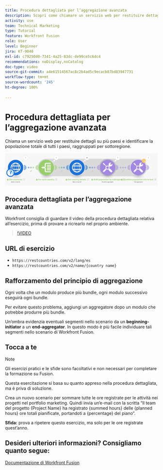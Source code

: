 ```yaml
---
title: Procedura dettagliata per l’aggregazione avanzata
description: Scopri come chiamare un servizio web per restituire dettagli su più paesi e identificare la popolazione, raggruppata per sottoregione, il tutto in [!DNL Adobe Workfront Fusion].
activity: use
team: Technical Marketing
type: Tutorial
feature: Workfront Fusion
role: User
level: Beginner
jira: KT-9040
exl-id: c79250d0-7341-4a25-83dc-de99ce5c6dc4
recommendations: noDisplay,noCatalog
doc-type: video
source-git-commit: a4e61514567ac8c2b4ad5c9ecacb87bd83947731
workflow-type: tm+mt
source-wordcount: '245'
ht-degree: 100%

---
```


# Procedura dettagliata per l’aggregazione avanzata

Chiama un servizio web per restituire dettagli su più paesi e identificare la popolazione totale di tutti i paesi, raggruppati per sottoregione.

![Immagine dello scenario Fusion](assets/iteration-and-aggregation-3.png)

## Procedura dettagliata per l’aggregazione avanzata

Workfront consiglia di guardare il video della procedura dettagliata relativa all’esercizio, prima di provare a ricrearlo nel proprio ambiente.

>[!VIDEO](https://video.tv.adobe.com/v/335281/?quality=12&learn=on)

## URL di esercizio

* `https://restcountries.com/v2/lang/es`
* `https://restcountries.com/v2/name/{country name}`



## Rafforzamento del principio di aggregazione

Ogni volta che un modulo produce più bundle, ogni modulo successivo eseguirà ogni bundle.

Per evitare questo problema, aggiungi un aggregatore dopo un modulo che potrebbe produrre più bundle.

Un’ombra evidenzia eventuali segmenti nello scenario da un **beginning-initiator** a un **end-aggregator**. In questo modo è più facile individuare tali segmenti nello scenario di Workfront Fusion.

## Tocca a te

>[!NOTE]
>
>Gli esercizi pratici e le sfide sono facoltativi e non necessari per completare la formazione su Fusion.

Questa esercitazione si basa su quanto appreso nella procedura dettagliata, ma è priva di soluzione.

Crea un nuovo scenario per sommare tutte le ore registrate per le attività nei progetti nel portfolio marketing. Quindi invia un’e-mail con la scritta “Il team del progetto {Project Name} ha registrato {summed hours} delle {planned hours} ore totali pianificate, portandoti a {percentage} del piano”.

**Sfida:** prova a ripetere questo esercizio, ma solo per le ore registrate quest’anno.

## Desideri ulteriori informazioni? Consigliamo quanto segue:

[Documentazione di Workfront Fusion](https://experienceleague.adobe.com/docs/workfront/using/adobe-workfront-fusion/workfront-fusion-2.html?lang=it)
